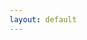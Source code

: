 ```yaml
---
layout: default
---
```


<script type="text/javascript">
    window.location.replace("{{ site.baseurl }}/documentation/webdav-guide/3.0.1/")
</script>